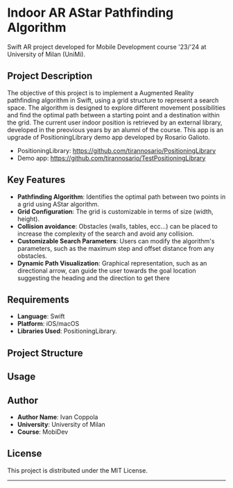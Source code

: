 # Indoor AR AStar Pathfinding Algorithm

Swift AR project developed for Mobile Development course '23/'24 at University of Milan (UniMi).

## Project Description

The objective of this project is to implement a Augmented Reality pathfinding algorithm in Swift, using a grid structure to represent a search space. The algorithm is designed to explore different movement possibilities and find the optimal path between a starting point and a destination within the grid. The current user indoor position is retrieved by an external library, developed in the preovious years by an alumni of the course. This app is an upgrade of PositioningLibrary demo app developed by Rosario Galioto.
- PositioningLibrary: https://github.com/tirannosario/PositioningLibrary
- Demo app: https://github.com/tirannosario/TestPositioningLibrary

## Key Features

- **Pathfinding Algorithm**: Identifies the optimal path between two points in a grid using AStar algorithm.
- **Grid Configuration**: The grid is customizable in terms of size (width, height).
- **Collision avoidance**: Obstacles (walls, tables, ecc...) can be placed to increase the complexity of the search and avoid any collision.
- **Customizable Search Parameters**: Users can modify the algorithm's parameters, such as the maximum step and offset distance from any obstacles.
- **Dynamic Path Visualization**: Graphical representation, such as an directional arrow, can guide the user towards the goal location suggesting the heading and the direction to get there
  
## Requirements

- **Language**: Swift
- **Platform**: iOS/macOS
- **Libraries Used**: PositioningLibrary.

## Project Structure


## Usage



## Author

- **Author Name**: Ivan Coppola
- **University**: University of Milan
- **Course**: MobiDev

## License

This project is distributed under the MIT License.

---
